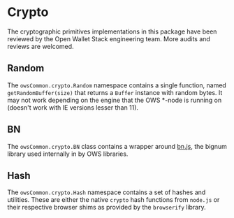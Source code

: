 # Crypto
The cryptographic primitives implementations in this package have been reviewed by the Open Wallet Stack engineering team. More audits and reviews are welcomed.

## Random
The `owsCommon.crypto.Random` namespace contains a single function, named `getRandomBuffer(size)` that returns a `Buffer` instance with random bytes. It may not work depending on the engine that the OWS *-node is running on (doesn't work with IE versions lesser than 11).

## BN
The `owsCommon.crypto.BN` class contains a wrapper around [bn.js](https://github.com/indutny/bn.js), the bignum library used internally in by OWS libraries.

## Hash
The `owsCommon.crypto.Hash` namespace contains a set of hashes and utilities. These are either the native `crypto` hash functions from `node.js` or their respective browser shims as provided by the `browserify` library.
